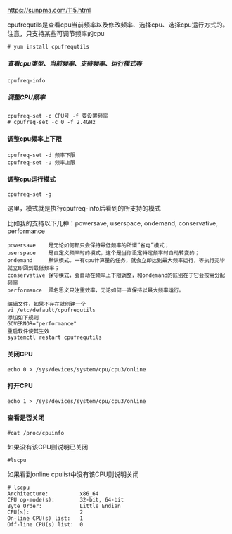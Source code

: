 https://sunpma.com/115.html



cpufrequtils是查看cpu当前频率以及修改频率、选择cpu、选择cpu运行方式的。注意，只支持某些可调节频率的cpu

```
# yum install cpufrequtils
```

##### 查看cpu类型、当前频率、支持频率、运行模式等

```
cpufreq-info
```

##### 调整CPU频率

```
cpufreq-set -c CPU号 -f 要设置频率
# cpufreq-set -c 0 -f 2.4GHz
```

#### 调整cpu频率上下限

```
cpufreq-set -d 频率下限 
cpufreq-set -u 频率上限
```

#### 调整cpu运行模式

```
cpufreq-set -g
```

这里，模式就是执行cpufreq-info后看到的所支持的模式

比如我的支持以下几种：powersave, userspace, ondemand, conservative, performance

```
powersave    是无论如何都只会保持最低频率的所谓“省电”模式；
userspace    是自定义频率时的模式，这个是当你设定特定频率时自动转变的；
ondemand     默认模式。一有cpu计算量的任务，就会立即达到最大频率运行，等执行完毕就立即回到最低频率；
conservative 保守模式，会自动在频率上下限调整，和ondemand的区别在于它会按需分配频率
performance  顾名思义只注重效率，无论如何一直保持以最大频率运行。

```

```
编辑文件，如果不存在就创建一个
vi /etc/default/cpufrequtils
添加如下规则
GOVERNOR="performance"
重启软件使其生效
systemctl restart cpufrequtils
```

#### 关闭CPU

```
echo 0 > /sys/devices/system/cpu/cpu3/online
```

#### 打开CPU

```
echo 1 > /sys/devices/system/cpu/cpu3/online
```

#### 查看是否关闭

```
#cat /proc/cpuinfo
```

如果没有该CPU则说明已关闭

```
#lscpu
```

如果看到online cpulist中没有该CPU则说明关闭

```
# lscpu
Architecture:          x86_64
CPU op-mode(s):        32-bit, 64-bit
Byte Order:            Little Endian
CPU(s):                2
On-line CPU(s) list:   1
Off-line CPU(s) list:  0

```


